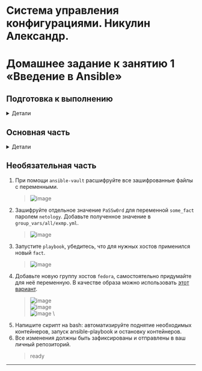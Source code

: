 # Система управления конфигурациями. Никулин Александр. 
# Домашнее задание к занятию 1 «Введение в Ansible»

## Подготовка к выполнению
<details>
  <summary>Детали</summary>

  1. Установите Ansible версии 2.10 или выше.
  2. Создайте свой публичный репозиторий на GitHub с произвольным именем.
  3. Скачайте [Playbook](./playbook/) из репозитория с домашним заданием и перенесите его в свой репозиторий.

  > ![image](https://github.com/user-attachments/assets/8e1395cd-a916-436b-854a-59a81430799d) \
  > ![image](https://github.com/user-attachments/assets/88fa196e-0c67-48b8-8e1f-7681a2dd4fb7)

</details>

## Основная часть
<details>
  <summary>Детали</summary>
	
  1. Попробуйте запустить playbook на окружении из `test.yml`, зафиксируйте значение, которое имеет факт `some_fact` для указанного хоста при выполнении playbook.
     > ![image](https://github.com/user-attachments/assets/dd0f590a-dabf-4460-82e5-ff653d489d4d)

  2. Найдите файл с переменными (group_vars), в котором задаётся найденное в первом пункте значение, и поменяйте его на `all default fact`.
     > ![image](https://github.com/user-attachments/assets/98a2761a-d62e-4ac7-8bec-f1c0bf154318)
  3. Воспользуйтесь подготовленным (используется `docker`) или создайте собственное окружение для проведения дальнейших испытаний.
     > ![image](https://github.com/user-attachments/assets/aab047fb-ac36-4c90-bb37-d9e0ca9bd742)
  4. Проведите запуск playbook на окружении из `prod.yml`. Зафиксируйте полученные значения `some_fact` для каждого из `managed host`.
     > ![image](https://github.com/user-attachments/assets/35aefd3c-a8f1-47bf-a2f8-92891294f539)
  5. Добавьте факты в `group_vars` каждой из групп хостов так, чтобы для `some_fact` получились значения: для `deb` — `deb default fact`, для `el` — `el default   fact`.
     > ![image](https://github.com/user-attachments/assets/6d452d71-c7de-4e1f-ab97-0bd6ba4a5d59)
  6.  Повторите запуск playbook на окружении `prod.yml`. Убедитесь, что выдаются корректные значения для всех хостов.
     > ![image](https://github.com/user-attachments/assets/47c30e1b-df36-4201-a0cf-5e7c6978bf0e)
  7. При помощи `ansible-vault` зашифруйте факты в `group_vars/deb` и `group_vars/el` с паролем `netology`.
     > ![image](https://github.com/user-attachments/assets/c764af82-ffc3-45dc-8d1a-ed39e274ceca) \
     > ![image](https://github.com/user-attachments/assets/1e97f190-11d6-4910-8703-b71a43374f82)

  8. Запустите playbook на окружении `prod.yml`. При запуске `ansible` должен запросить у вас пароль. Убедитесь в работоспособности.
     > ![image](https://github.com/user-attachments/assets/72d3a2ae-1f37-4d17-9dcd-dcb63060e55f)

  9. Посмотрите при помощи `ansible-doc` список плагинов для подключения. Выберите подходящий для работы на `control node`.
     > ![image](https://github.com/user-attachments/assets/94e716d7-ffdf-4392-aadb-a1c38805fa04) \
     > А что сделать надо? **ansible.builtin.ssh** - такой плагин выбрать? 

  10. В `prod.yml` добавьте новую группу хостов с именем  `local`, в ней разместите localhost с необходимым типом подключения.
      > ![image](https://github.com/user-attachments/assets/6731e991-ca52-4046-bd54-a8364b4bddb1)

  11. Запустите playbook на окружении `prod.yml`. При запуске `ansible` должен запросить у вас пароль. Убедитесь, что факты `some_fact` для каждого из хостов определены из верных `group_vars`.
      > ![image](https://github.com/user-attachments/assets/09bf5889-3714-4d9a-8e9c-770500ac43f5)

  12. Заполните `README.md` ответами на вопросы. Сделайте `git push` в ветку `master`. В ответе отправьте ссылку на ваш открытый репозиторий с изменённым `playbook` и заполненным `README.md`.
      > 
  13. Предоставьте скриншоты результатов запуска команд.
      > скриншоты приложены выше.
</details>

## Необязательная часть

1. При помощи `ansible-vault` расшифруйте все зашифрованные файлы с переменными.
   > ![image](https://github.com/user-attachments/assets/95b079a3-d1b9-4a05-a9ee-14e24caab200)
2. Зашифруйте отдельное значение `PaSSw0rd` для переменной `some_fact` паролем `netology`. Добавьте полученное значение в `group_vars/all/exmp.yml`.
   >![image](https://github.com/user-attachments/assets/48115679-0b94-4660-b208-ef2ee47ef20b)
3. Запустите `playbook`, убедитесь, что для нужных хостов применился новый `fact`.
   > ![image](https://github.com/user-attachments/assets/e6f4d6f8-0a3b-441f-9a34-383b6bf70614)
4. Добавьте новую группу хостов `fedora`, самостоятельно придумайте для неё переменную. В качестве образа можно использовать [этот вариант](https://hub.docker.com/r/pycontribs/fedora).
   > ![image](https://github.com/user-attachments/assets/730b5c45-a3da-48d9-a888-b18be27f639d) \
   > ![image](https://github.com/user-attachments/assets/eecf10d7-975f-472c-a0d1-b43c727c2f87) \
   > ![image](https://github.com/user-attachments/assets/35e6d2dc-09df-4b3b-90ff-ae1a2a03d64f) \
5. Напишите скрипт на bash: автоматизируйте поднятие необходимых контейнеров, запуск ansible-playbook и остановку контейнеров.
6. Все изменения должны быть зафиксированы и отправлены в ваш личный репозиторий.
   > ready

---
